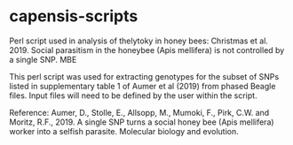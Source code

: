 # capensis-scripts
Perl script used in analysis of thelytoky in honey bees:
Christmas et al. 2019. Social parasitism in the honeybee (Apis mellifera) is not controlled by a single SNP. MBE


This perl script was used for extracting genotypes for the subset of SNPs listed in supplementary table 1 of Aumer et al (2019) 
from phased Beagle files. Input files will need to be defined by the user within the script.



Reference:
Aumer, D., Stolle, E., Allsopp, M., Mumoki, F., Pirk, C.W. and Moritz, R.F., 2019. 
A single SNP turns a social honey bee (Apis mellifera) worker into a selfish parasite. 
Molecular biology and evolution.
